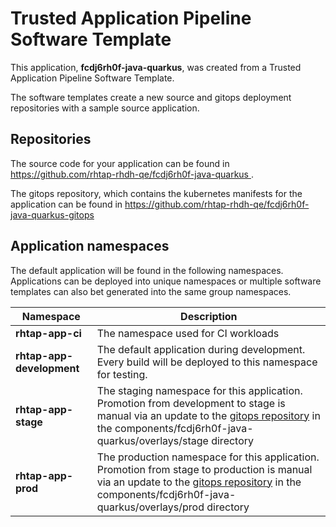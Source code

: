 # Trusted Application Pipeline Software Template

This application, **fcdj6rh0f-java-quarkus**, was created from a Trusted Application Pipeline Software Template.

The software templates create a new source and gitops deployment repositories with a sample source application. 

## Repositories

The source code for your application can be found in [https://github.com/rhtap-rhdh-qe/fcdj6rh0f-java-quarkus ](https://github.com/rhtap-rhdh-qe/fcdj6rh0f-java-quarkus ).
 
The gitops repository, which contains the kubernetes manifests for the application can be found in 
[https://github.com/rhtap-rhdh-qe/fcdj6rh0f-java-quarkus-gitops ](https://github.com/rhtap-rhdh-qe/fcdj6rh0f-java-quarkus-gitops ) 

## Application namespaces 

The default application will be found in the following namespaces. Applications can be deployed into unique namespaces or multiple software templates can also bet generated into the same group namespaces.  

|  Namespace   |  Description   |  
| -------- | -------- |
| **rhtap-app-ci** | The namespace used for CI workloads |
| **rhtap-app-development** | The default application during development. Every build will be deployed to this namespace for testing. |
| **rhtap-app-stage** | The staging namespace for this application. Promotion from development to stage is manual via an update to the [gitops repository](https://github.com/rhtap-rhdh-qe/fcdj6rh0f-java-quarkus-gitops ) in the components/fcdj6rh0f-java-quarkus/overlays/stage directory |
| **rhtap-app-prod** | The production namespace for this application. Promotion from stage to production is manual via an update to the [gitops repository](https://github.com/rhtap-rhdh-qe/fcdj6rh0f-java-quarkus-gitops ) in the components/fcdj6rh0f-java-quarkus/overlays/prod directory |